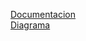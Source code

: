 <a href="docs/README.md">Documentacion</a><br>
<a href="https://app.diagrams.net/#G1TxlF3LxfVowfXtKhisWg6XTC1V3EZ7QY#%7B%22pageId%22%3A%22caqHs2K8e3uHPrl-KSWI%22%7D">Diagrama</a>
